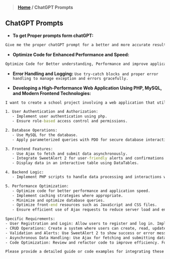 > **[Home](https://github.com/RakeshKengale/RaKKeN)  /  ChatGPT Prompts**


## ChatGPT Prompts


- **To get Proper prompts form chatGPT:**
```cmd
Give me the proper chatGPT prompt for a better and more accurate result. also improve prompts for better accuracy.
```


- **Optimize Code for Enhanced Performance and Speed:**
```cmd
Optimize Code for Better understanding, Performance and improve application speed.
```
- **Error Handling and Logging:**
```Use try-catch blocks and proper error handling to manage exception and errors gracefully.```

- **Developing a High-Performance Web Application Using PHP, MySQL, and Modern Frontend Technologies:**
```cmd
I want to create a school project involving a web application that utilizes PHP, MySQL, Ajax, SweetAlert 2, DataTables (JavaScript table library), parameterized queries, and PDO. The project should include the following features:

1. User Authentication and Authorization:
   - Implement user authentication using php.
   - Ensure role-based access control and permissions.

2. Database Operations:
   - Use MySQL for the database.
   - Apply parameterized queries with PDO for secure database interactions.

3. Frontend Features:
   - Use Ajax to fetch and submit data asynchronously.
   - Integrate SweetAlert 2 for user-friendly alerts and confirmations.
   - Display data in an interactive table using DataTables.

4. Backend Logic:
   - Implement PHP scripts to handle data processing and interactions with the database.

5. Performance Optimization:
   - Optimize code for better performance and application speed.
   - Implement caching strategies where appropriate.
   - Minimize and optimize database queries.
   - Optimize front-end resources such as JavaScript and CSS files.
   - Ensure efficient use of Ajax requests to reduce server load and enhance responsiveness.

Specific Requirements:
- User Registration and Login: Allow users to register and log in. Implement role-based access where certain features are restricted based on user roles.
- CRUD Operations: Create a system where users can create, read, update, and delete records. Display these records in a DataTable.
- Validation and Alerts: Use SweetAlert 2 to show success or error messages after form submissions or data operations.
- Asynchronous Data Handling: Use Ajax for fetching and submitting data without page reloads.
- Code Optimization: Review and refactor code to improve efficiency. Focus on minimizing redundant operations, optimizing query performance, and ensuring fast load times.

Please provide a detailed guide or code examples for integrating these technologies into the project, focusing on best practices for security, performance, and speed.
```
